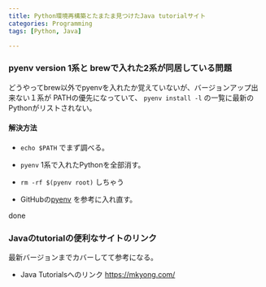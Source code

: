 ```yaml
---
title: Python環境再構築とたまたま見つけたJava tutorialサイト
categories: Programming
tags: [Python, Java]

---
```


### pyenv version 1系と brewで入れた2系が同居している問題

どうやってbrew以外でpyenvを入れたか覚えていないが、バージョンアップ出来ない１系が
PATHの優先になっていて、 `pyenv install -l` の一覧に最新のPythonがリストされない。

#### 解決方法

* `echo $PATH` でまず調べる。
* `pyenv` 1系で入れたPythonを全部消す。
* `rm -rf $(pyenv root)` しちゃう

* GitHubの[pyenv](https://github.com/pyenv/pyenv) を参考に入れ直す。

done

### Javaのtutorialの便利なサイトのリンク

最新バージョンまでカバーしてて参考になる。

* Java Tutorialsへのリンク <https://mkyong.com/>



